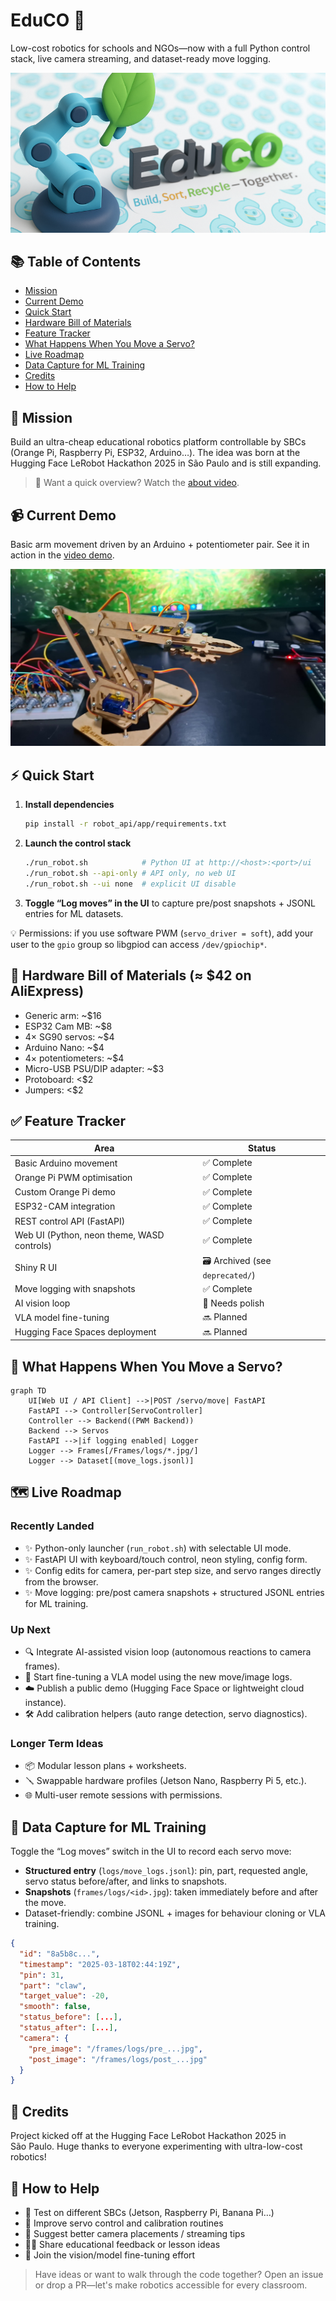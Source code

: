 # EduCO 🤖

Low-cost robotics for schools and NGOs—now with a full Python control stack, live camera streaming, and dataset-ready move logging.

![Demo](educo_2.png)

## 📚 Table of Contents
- [Mission](#mission)
- [Current Demo](#current-demo)
- [Quick Start](#quick-start)
- [Hardware Bill of Materials](#hardware-bill-of-materials)
- [Feature Tracker](#feature-tracker)
- [What Happens When You Move a Servo?](#what-happens-when-you-move-a-servo)
- [Live Roadmap](#live-roadmap)
- [Data Capture for ML Training](#data-capture-for-ml-training)
- [Credits](#credits)
- [How to Help](#how-to-help)

## 🎯 Mission
Build an ultra-cheap educational robotics platform controllable by SBCs (Orange Pi, Raspberry Pi, ESP32, Arduino…). The idea was born at the Hugging Face LeRobot Hackathon 2025 in São Paulo and is still expanding.

> 🎥 Want a quick overview? Watch the [about video](https://github.com/hugorteixeira/educo/raw/refs/heads/main/about_educo.mp4).

## 📹 Current Demo
Basic arm movement driven by an Arduino + potentiometer pair. See it in action in the [video demo](https://github.com/hugorteixeira/educo/raw/refs/heads/main/demo_arduino.mp4).

![Demo](thumb.png)

## ⚡ Quick Start
1. **Install dependencies**
   ```bash
   pip install -r robot_api/app/requirements.txt
   ```
2. **Launch the control stack**
   ```bash
   ./run_robot.sh            # Python UI at http://<host>:<port>/ui
   ./run_robot.sh --api-only # API only, no web UI
   ./run_robot.sh --ui none  # explicit UI disable
   ```
3. **Toggle “Log moves” in the UI** to capture pre/post snapshots + JSONL entries for ML datasets.

💡 Permissions: if you use software PWM (`servo_driver = soft`), add your user to the `gpio` group so libgpiod can access `/dev/gpiochip*`.

## 🧰 Hardware Bill of Materials (≈ $42 on AliExpress)
- Generic arm: ~$16
- ESP32 Cam MB: ~$8
- 4× SG90 servos: ~$4
- Arduino Nano: ~$4
- 4× potentiometers: ~$4
- Micro-USB PSU/DIP adapter: ~$3
- Protoboard: <$2
- Jumpers: <$2

## ✅ Feature Tracker
| Area | Status |
|------|--------|
| Basic Arduino movement | ✅ Complete |
| Orange Pi PWM optimisation | ✅ Complete |
| Custom Orange Pi demo | ✅ Complete |
| ESP32-CAM integration | ✅ Complete |
| REST control API (FastAPI) | ✅ Complete |
| Web UI (Python, neon theme, WASD controls) | ✅ Complete |
| Shiny R UI | 🗃️ Archived (see `deprecated/`) |
| Move logging with snapshots | ✅ Complete |
| AI vision loop | 🔄 Needs polish |
| VLA model fine-tuning | 🔜 Planned |
| Hugging Face Spaces deployment | 🔜 Planned |

## 🧠 What Happens When You Move a Servo?
```mermaid
graph TD
    UI[Web UI / API Client] -->|POST /servo/move| FastAPI
    FastAPI --> Controller[ServoController]
    Controller --> Backend((PWM Backend))
    Backend --> Servos
    FastAPI -->|if logging enabled| Logger
    Logger --> Frames[/Frames/logs/*.jpg/]
    Logger --> Dataset[(move_logs.jsonl)]
```

## 🗺️ Live Roadmap
### Recently Landed
- ✨ Python-only launcher (`run_robot.sh`) with selectable UI mode.
- ✨ FastAPI UI with keyboard/touch control, neon styling, config form.
- ✨ Config edits for camera, per-part step size, and servo ranges directly from the browser.
- ✨ Move logging: pre/post camera snapshots + structured JSONL entries for ML training.

### Up Next
- 🔍 Integrate AI-assisted vision loop (autonomous reactions to camera frames).
- 🧠 Start fine-tuning a VLA model using the new move/image logs.
- ☁️ Publish a public demo (Hugging Face Space or lightweight cloud instance).
- 🛠️ Add calibration helpers (auto range detection, servo diagnostics).

### Longer Term Ideas
- 📦 Modular lesson plans + worksheets.
- 🪛 Swappable hardware profiles (Jetson Nano, Raspberry Pi 5, etc.).
- 🌐 Multi-user remote sessions with permissions.

## 🧾 Data Capture for ML Training
Toggle the “Log moves” switch in the UI to record each servo move:

- **Structured entry** (`logs/move_logs.jsonl`): pin, part, requested angle, servo status before/after, and links to snapshots.
- **Snapshots** (`frames/logs/<id>.jpg`): taken immediately before and after the move.
- Dataset-friendly: combine JSONL + images for behaviour cloning or VLA training.

```json
{
  "id": "8a5b8c...",
  "timestamp": "2025-03-18T02:44:19Z",
  "pin": 31,
  "part": "claw",
  "target_value": -20,
  "smooth": false,
  "status_before": [...],
  "status_after": [...],
  "camera": {
    "pre_image": "/frames/logs/pre_...jpg",
    "post_image": "/frames/logs/post_...jpg"
  }
}
```

## 🙌 Credits
Project kicked off at the Hugging Face LeRobot Hackathon 2025 in São Paulo. Huge thanks to everyone experimenting with ultra-low-cost robotics!

## 🤝 How to Help
- 🧪 Test on different SBCs (Jetson, Raspberry Pi, Banana Pi…)
- 🧷 Improve servo control and calibration routines
- 📸 Suggest better camera placements / streaming tips
- 🧑‍🏫 Share educational feedback or lesson ideas
- 🧠 Join the vision/model fine-tuning effort

> Have ideas or want to walk through the code together? Open an issue or drop a PR—let's make robotics accessible for every classroom.
